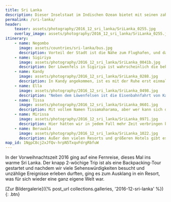 ```yaml
---
title: Sri Lanka
description: Dieser Inselstaat im Indischen Ozean bietet mit seinen zahlreichen Nationalparks reichlich Natur. Wir haben die Reise sehr genossen und hier findest du Informationen zur Route und den Städten.
permalink: /sri-lanka/
header:
    teaser: assets/photography/2016_12_sri_lanka/SriLanka_0255.jpg
    overlay_image: assets/photography/2016_12_sri_lanka/SriLanka_0255.jpg
itinerary:
    - name: Negombo
      image: assets/countries/sri-lanka/bus.jpg
      description: Vorteil der Stadt ist die Nähe zum Flughafen, und da wir eine späte Ankunft haben sollten, war dort der erste Stopp. Für etwas anderes als einen Zwischenstopp würde ich es eigentlich auch nicht empfehlen.
    - name: Sigiriya
      image: assets/photography/2016_12_sri_lanka/SriLanka_0041b.jpg
      description: Der Löwenfels in Sigiriya ist wahrscheinlich die bekannteste Sehenswürdigkeit auf Sri Lanka, aber auch in der Umgebung gab es einiges zu sehen, so dass es sich lohnt ein paar Tage in der Gegend zu verbringen.
    - name: Kandy
      image: assets/photography/2016_12_sri_lanka/SriLanka_0288.jpg
      description: In Kandy angekommen, ist es mit der Ruhe erst einmal vorbei gewesen. Eben eine typische Großstadt, die aber auch einige Möglichkeiten bietet dem Trubel zu entkommen. Für mich als Naturliebhaber nicht der beste Stopp auf der Reise.
    - name: Ella
      image: assets/photography/2016_12_sri_lanka/SriLanka_0498.jpg
      description: "Neben dem Löwenfelsen ist die Eisenbahnfahrt von Kandy nach Ella wohl die zweitbekannteste Sehenswürdigkeit und das nicht ohne Grund: wunderschöne Plantagen und Landschaften laden zum Verweilen ein."
    - name: Tissa
      image: assets/photography/2016_12_sri_lanka/SriLanka_0601.jpg
      description: Mit vollem Namen Tissamaharama, aber wer kann sich das schon merken oder aussprechen? Die kleine Stadt im Süden von Sri Lanka ist sehr entspannt und Ausgangsort für Safaris in den Yala-Nationalpark. Definitiv eines unserer Highlights auf der Reise und definitiv zu empfehlen!
    - name: Mirissa
      image: assets/photography/2016_12_sri_lanka/SriLanka_0971.jpg
      description: Hier hätten wir in jedem Fall mehr Zeit verbringen können, neben wunderschönen Stränden gibt es nämlich auch viel zu Entdecken und Erleben. Wobei ich mir das Whale-Watching sparen hätte können, stundenlang seekrank über der Reling ist jetzt nicht so meine Definition von Spaß.
    - name: Beruwala
      image: assets/photography/2016_12_sri_lanka/SriLanka_1022.jpg
      description: Außer den vielen Resorts und größeren Hotels gibt es, glaube ich in der Gegend nicht viel zu sehen, aber wer hier herkommt, hat vermutlich eh nichts anderes vor ;)
map_id: 1NgpC8cj2xJfQv-hrpN5TxqvFdrgRbfuW
---
```


In der Vorweihnachtszeit 2016 ging auf eine Fernreise, dieses Mal ins warme Sri Lanka. 
Der knapp 2-wöchige Trip ist als eine Backpacking-Tour gestartet und nachdem wir viele Sehenswürdigkeiten besucht 
und unzählige Ereignisse erleben durften, ging es zum Ausklang in ein Resort, was für sich wieder eine ganz eigene Welt war.

[Zur Bildergalerie]({% post_url collections.galleries, '2016-12-sri-lanka' %}){: .btn}
